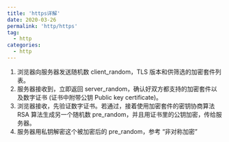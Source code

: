 ```yaml
---
title: 'https详解'
date: 2020-03-26
permalink: 'http/https'
tag:
  - http
categories:
  - http
---
```


1. 浏览器向服务器发送随机数 client_random，TLS 版本和供筛选的加密套件列表。
2. 服务器接收到，立即返回 server_random，确认好双方都支持的加密套件以及数字证书 (证书中附带公钥 Public key certificate)。
3. 浏览器接收，先验证数字证书。若通过，接着使用加密套件的密钥协商算法 RSA 算法生成另一个随机数 pre_random，并且用证书里的公钥加密，传给服务器。
4. 服务器用私钥解密这个被加密后的 pre_random，参考 “非对称加密”
